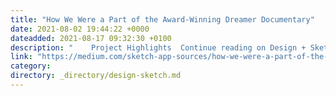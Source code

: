 ```yaml
---
title: "How We Were a Part of the Award-Winning Dreamer Documentary"
date: 2021-08-02 19:44:22 +0000
dateadded: 2021-08-17 09:32:30 +0100
description: "    Project Highlights  Continue reading on Design + Sketch »  "
link: "https://medium.com/sketch-app-sources/how-we-were-a-part-of-the-award-winning-dreamer-documentary-8ee0e7095dfd?source=rss----d23119b14977---4"
category:
directory: _directory/design-sketch.md
---
```


